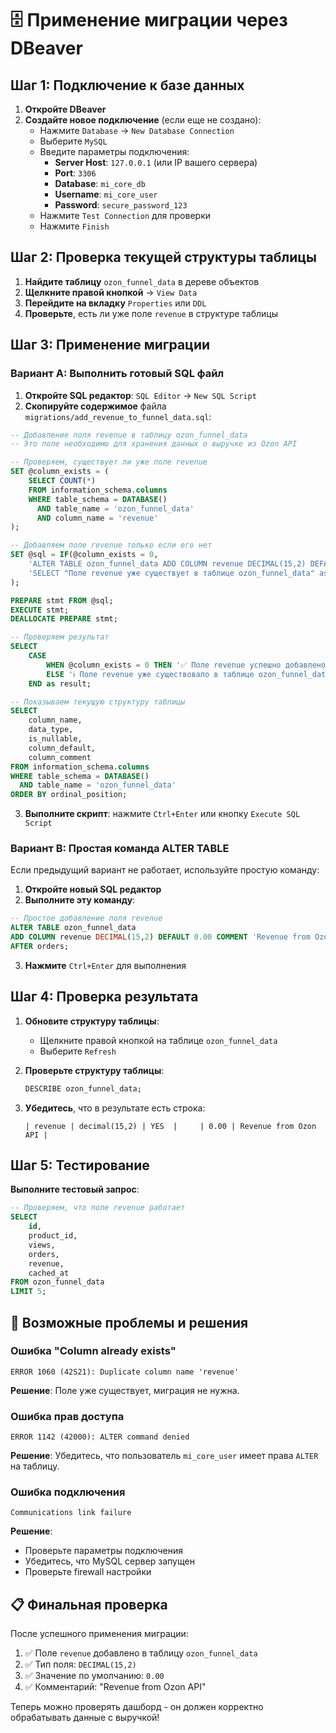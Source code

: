# 🗄️ Применение миграции через DBeaver

## Шаг 1: Подключение к базе данных

1. **Откройте DBeaver**
2. **Создайте новое подключение** (если еще не создано):
   - Нажмите `Database` → `New Database Connection`
   - Выберите `MySQL`
   - Введите параметры подключения:
     - **Server Host**: `127.0.0.1` (или IP вашего сервера)
     - **Port**: `3306`
     - **Database**: `mi_core_db`
     - **Username**: `mi_core_user`
     - **Password**: `secure_password_123`
   - Нажмите `Test Connection` для проверки
   - Нажмите `Finish`

## Шаг 2: Проверка текущей структуры таблицы

1. **Найдите таблицу** `ozon_funnel_data` в дереве объектов
2. **Щелкните правой кнопкой** → `View Data`
3. **Перейдите на вкладку** `Properties` или `DDL`
4. **Проверьте**, есть ли уже поле `revenue` в структуре таблицы

## Шаг 3: Применение миграции

### Вариант A: Выполнить готовый SQL файл

1. **Откройте SQL редактор**: `SQL Editor` → `New SQL Script`
2. **Скопируйте содержимое** файла `migrations/add_revenue_to_funnel_data.sql`:

```sql
-- Добавление поля revenue в таблицу ozon_funnel_data
-- Это поле необходимо для хранения данных о выручке из Ozon API

-- Проверяем, существует ли уже поле revenue
SET @column_exists = (
    SELECT COUNT(*)
    FROM information_schema.columns
    WHERE table_schema = DATABASE()
      AND table_name = 'ozon_funnel_data'
      AND column_name = 'revenue'
);

-- Добавляем поле revenue только если его нет
SET @sql = IF(@column_exists = 0,
    'ALTER TABLE ozon_funnel_data ADD COLUMN revenue DECIMAL(15,2) DEFAULT 0.00 COMMENT "Revenue from Ozon API" AFTER orders',
    'SELECT "Поле revenue уже существует в таблице ozon_funnel_data" as message'
);

PREPARE stmt FROM @sql;
EXECUTE stmt;
DEALLOCATE PREPARE stmt;

-- Проверяем результат
SELECT
    CASE
        WHEN @column_exists = 0 THEN '✅ Поле revenue успешно добавлено в таблицу ozon_funnel_data'
        ELSE 'ℹ️ Поле revenue уже существовало в таблице ozon_funnel_data'
    END as result;

-- Показываем текущую структуру таблицы
SELECT
    column_name,
    data_type,
    is_nullable,
    column_default,
    column_comment
FROM information_schema.columns
WHERE table_schema = DATABASE()
  AND table_name = 'ozon_funnel_data'
ORDER BY ordinal_position;
```

3. **Выполните скрипт**: нажмите `Ctrl+Enter` или кнопку `Execute SQL Script`

### Вариант B: Простая команда ALTER TABLE

Если предыдущий вариант не работает, используйте простую команду:

1. **Откройте новый SQL редактор**
2. **Выполните эту команду**:

```sql
-- Простое добавление поля revenue
ALTER TABLE ozon_funnel_data
ADD COLUMN revenue DECIMAL(15,2) DEFAULT 0.00 COMMENT 'Revenue from Ozon API'
AFTER orders;
```

3. **Нажмите** `Ctrl+Enter` для выполнения

## Шаг 4: Проверка результата

1. **Обновите структуру таблицы**:

   - Щелкните правой кнопкой на таблице `ozon_funnel_data`
   - Выберите `Refresh`

2. **Проверьте структуру таблицы**:

   ```sql
   DESCRIBE ozon_funnel_data;
   ```

3. **Убедитесь**, что в результате есть строка:
   ```
   | revenue | decimal(15,2) | YES  |     | 0.00 | Revenue from Ozon API |
   ```

## Шаг 5: Тестирование

**Выполните тестовый запрос**:

```sql
-- Проверяем, что поле revenue работает
SELECT
    id,
    product_id,
    views,
    orders,
    revenue,
    cached_at
FROM ozon_funnel_data
LIMIT 5;
```

## 🚨 Возможные проблемы и решения

### Ошибка "Column already exists"

```
ERROR 1060 (42S21): Duplicate column name 'revenue'
```

**Решение**: Поле уже существует, миграция не нужна.

### Ошибка прав доступа

```
ERROR 1142 (42000): ALTER command denied
```

**Решение**: Убедитесь, что пользователь `mi_core_user` имеет права `ALTER` на таблицу.

### Ошибка подключения

```
Communications link failure
```

**Решение**:

- Проверьте параметры подключения
- Убедитесь, что MySQL сервер запущен
- Проверьте firewall настройки

## 📋 Финальная проверка

После успешного применения миграции:

1. ✅ Поле `revenue` добавлено в таблицу `ozon_funnel_data`
2. ✅ Тип поля: `DECIMAL(15,2)`
3. ✅ Значение по умолчанию: `0.00`
4. ✅ Комментарий: "Revenue from Ozon API"

Теперь можно проверять дашборд - он должен корректно обрабатывать данные с выручкой!
